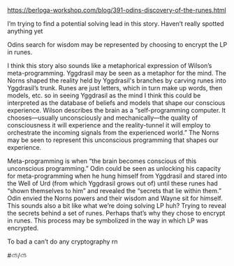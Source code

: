 https://berloga-workshop.com/blog/391-odins-discovery-of-the-runes.html

I’m trying to find a potential solving lead in this story. Haven’t really spotted anything yet

Odins search for wisdom may be represented by choosing to encrypt the LP in runes.

I think this story also sounds like a metaphorical expression of Wilson’s meta-programming. Yggdrasil may be seen as a metaphor for the mind. The Norns shaped the reality held by Yggdrasil's branches by carving runes into Yggdrasil’s trunk. Runes are just letters, which in turn make up words, then models, etc. so in seeing Yggdrasil as the mind I think this could be interpreted as the database of beliefs and models that shape our conscious experience. Wilson describes the brain as a “self-programming computer. It chooses—usually unconsciously and mechanically—the quality of consciousness it will experience and the reality-tunnel it will employ to orchestrate the incoming signals from the experienced world.” The Norns may be seen to represent this unconscious programming that shapes our experience. 

Meta-programming is when “the brain becomes conscious of this unconscious programming.” Odin could be seen as unlocking his capacity for meta-programming when he hung himself from Yggdrasil and stared into the Well of Urd (from which Yggdrasil grows out of) until these runes had “shown themselves to him” and revealed the “secrets that lie within them.” Odin envied the Norns powers and their wisdom and Wayne sit for himself. This sounds also a bit like what we’re doing solving LP huh? Trying to reveal the secrets behind a set of runes. Perhaps that’s why they chose to encrypt in runes. This process may be symbolized in the way in which LP was encrypted.

To bad a can’t do any cryptography rn

\#⛅️/⛅️ 
